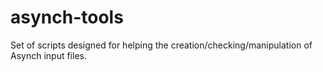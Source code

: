 # asynch-tools
Set of scripts designed for helping the creation/checking/manipulation of Asynch input files.
